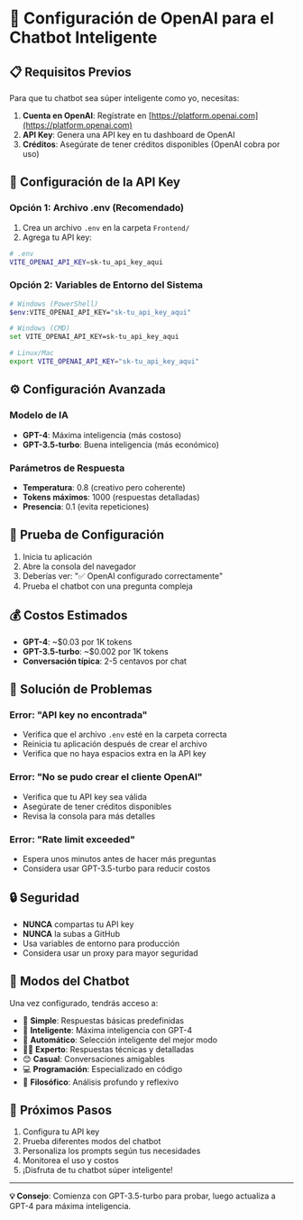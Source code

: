 # 🚀 Configuración de OpenAI para el Chatbot Inteligente

## 📋 Requisitos Previos

Para que tu chatbot sea súper inteligente como yo, necesitas:

1. **Cuenta en OpenAI**: Regístrate en [https://platform.openai.com](https://platform.openai.com)
2. **API Key**: Genera una API key en tu dashboard de OpenAI
3. **Créditos**: Asegúrate de tener créditos disponibles (OpenAI cobra por uso)

## 🔑 Configuración de la API Key

### Opción 1: Archivo .env (Recomendado)

1. Crea un archivo `.env` en la carpeta `Frontend/`
2. Agrega tu API key:

```bash
# .env
VITE_OPENAI_API_KEY=sk-tu_api_key_aqui
```

### Opción 2: Variables de Entorno del Sistema

```bash
# Windows (PowerShell)
$env:VITE_OPENAI_API_KEY="sk-tu_api_key_aqui"

# Windows (CMD)
set VITE_OPENAI_API_KEY=sk-tu_api_key_aqui

# Linux/Mac
export VITE_OPENAI_API_KEY="sk-tu_api_key_aqui"
```

## ⚙️ Configuración Avanzada

### Modelo de IA
- **GPT-4**: Máxima inteligencia (más costoso)
- **GPT-3.5-turbo**: Buena inteligencia (más económico)

### Parámetros de Respuesta
- **Temperatura**: 0.8 (creativo pero coherente)
- **Tokens máximos**: 1000 (respuestas detalladas)
- **Presencia**: 0.1 (evita repeticiones)

## 🧪 Prueba de Configuración

1. Inicia tu aplicación
2. Abre la consola del navegador
3. Deberías ver: "✅ OpenAI configurado correctamente"
4. Prueba el chatbot con una pregunta compleja

## 💰 Costos Estimados

- **GPT-4**: ~$0.03 por 1K tokens
- **GPT-3.5-turbo**: ~$0.002 por 1K tokens
- **Conversación típica**: 2-5 centavos por chat

## 🚨 Solución de Problemas

### Error: "API key no encontrada"
- Verifica que el archivo `.env` esté en la carpeta correcta
- Reinicia tu aplicación después de crear el archivo
- Verifica que no haya espacios extra en la API key

### Error: "No se pudo crear el cliente OpenAI"
- Verifica que tu API key sea válida
- Asegúrate de tener créditos disponibles
- Revisa la consola para más detalles

### Error: "Rate limit exceeded"
- Espera unos minutos antes de hacer más preguntas
- Considera usar GPT-3.5-turbo para reducir costos

## 🔒 Seguridad

- **NUNCA** compartas tu API key
- **NUNCA** la subas a GitHub
- Usa variables de entorno para producción
- Considera usar un proxy para mayor seguridad

## 📱 Modos del Chatbot

Una vez configurado, tendrás acceso a:

- 🤖 **Simple**: Respuestas básicas predefinidas
- 🧠 **Inteligente**: Máxima inteligencia con GPT-4
- 🔄 **Automático**: Selección inteligente del mejor modo
- 👨‍🔬 **Experto**: Respuestas técnicas y detalladas
- 😊 **Casual**: Conversaciones amigables
- 💻 **Programación**: Especializado en código
- 🤔 **Filosófico**: Análisis profundo y reflexivo

## 🎯 Próximos Pasos

1. Configura tu API key
2. Prueba diferentes modos del chatbot
3. Personaliza los prompts según tus necesidades
4. Monitorea el uso y costos
5. ¡Disfruta de tu chatbot súper inteligente!

---

**💡 Consejo**: Comienza con GPT-3.5-turbo para probar, luego actualiza a GPT-4 para máxima inteligencia. 